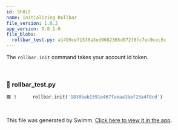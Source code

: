 ```yaml
---
id: 5h8i5
name: Initializing Rollbar
file_version: 1.0.2
app_version: 0.8.1-0
file_blobs:
  rollbar_test.py: a1499ce71536a3ed9682365d072f8fc7ec0cec5c
---
```


The `rollbar.init` command takes your account id token.

<br/>

<!-- NOTE-swimm-snippet: the lines below link your snippet to Swimm -->
### 📄 rollbar_test.py
```python
🟩 3      rollbar.init('1838bab1591e467faeaa1baf23a4f8cd')
```

<br/>

This file was generated by Swimm. [Click here to view it in the app](https://app.swimm.io/repos/Z2l0aHViJTNBJTNBaWNpY2xlcyUzQSUzQXBhcnJpc2hpb25lcg==/docs/5h8i5).